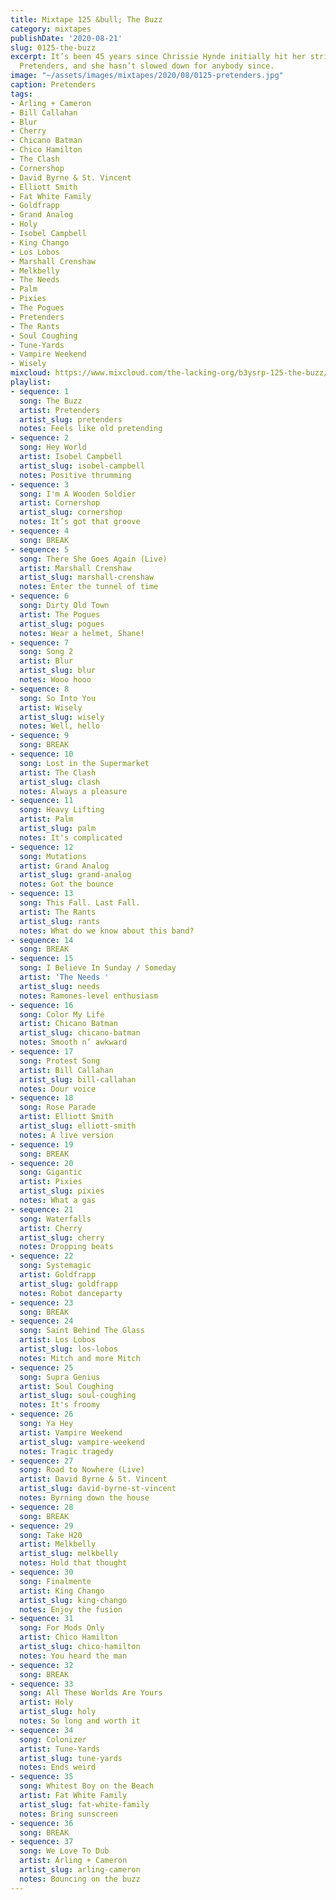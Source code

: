```yaml
---
title: Mixtape 125 &bull; The Buzz
category: mixtapes
publishDate: '2020-08-21'
slug: 0125-the-buzz
excerpt: It’s been 45 years since Chrissie Hynde initially hit her stride with the
  Pretenders, and she hasn’t slowed down for anybody since.
image: "~/assets/images/mixtapes/2020/08/0125-pretenders.jpg"
caption: Pretenders
tags:
- Arling + Cameron
- Bill Callahan
- Blur
- Cherry
- Chicano Batman
- Chico Hamilton
- The Clash
- Cornershop
- David Byrne & St. Vincent
- Elliott Smith
- Fat White Family
- Goldfrapp
- Grand Analog
- Holy
- Isobel Campbell
- King Chango
- Los Lobos
- Marshall Crenshaw
- Melkbelly
- The Needs
- Palm
- Pixies
- The Pogues
- Pretenders
- The Rants
- Soul Coughing
- Tune-Yards
- Vampire Weekend
- Wisely
mixcloud: https://www.mixcloud.com/the-lacking-org/b3ysrp-125-the-buzz/
playlist:
- sequence: 1
  song: The Buzz
  artist: Pretenders
  artist_slug: pretenders
  notes: Feels like old pretending
- sequence: 2
  song: Hey World
  artist: Isobel Campbell
  artist_slug: isobel-campbell
  notes: Positive thrumming
- sequence: 3
  song: I'm A Wooden Soldier
  artist: Cornershop
  artist_slug: cornershop
  notes: It’s got that groove
- sequence: 4
  song: BREAK
- sequence: 5
  song: There She Goes Again (Live)
  artist: Marshall Crenshaw
  artist_slug: marshall-crenshaw
  notes: Enter the tunnel of time
- sequence: 6
  song: Dirty Old Town
  artist: The Pogues
  artist_slug: pogues
  notes: Wear a helmet, Shane!
- sequence: 7
  song: Song 2
  artist: Blur
  artist_slug: blur
  notes: Wooo hooo
- sequence: 8
  song: So Into You
  artist: Wisely
  artist_slug: wisely
  notes: Well, hello
- sequence: 9
  song: BREAK
- sequence: 10
  song: Lost in the Supermarket
  artist: The Clash
  artist_slug: clash
  notes: Always a pleasure
- sequence: 11
  song: Heavy Lifting
  artist: Palm
  artist_slug: palm
  notes: It's complicated
- sequence: 12
  song: Mutations
  artist: Grand Analog
  artist_slug: grand-analog
  notes: Got the bounce
- sequence: 13
  song: This Fall. Last Fall.
  artist: The Rants
  artist_slug: rants
  notes: What do we know about this band?
- sequence: 14
  song: BREAK
- sequence: 15
  song: I Believe In Sunday / Someday
  artist: 'The Needs '
  artist_slug: needs
  notes: Ramones-level enthusiasm
- sequence: 16
  song: Color My Life
  artist: Chicano Batman
  artist_slug: chicano-batman
  notes: Smooth n’ awkward
- sequence: 17
  song: Protest Song
  artist: Bill Callahan
  artist_slug: bill-callahan
  notes: Dour voice
- sequence: 18
  song: Rose Parade
  artist: Elliott Smith
  artist_slug: elliott-smith
  notes: A live version
- sequence: 19
  song: BREAK
- sequence: 20
  song: Gigantic
  artist: Pixies
  artist_slug: pixies
  notes: What a gas
- sequence: 21
  song: Waterfalls
  artist: Cherry
  artist_slug: cherry
  notes: Dropping beats
- sequence: 22
  song: Systemagic
  artist: Goldfrapp
  artist_slug: goldfrapp
  notes: Robot danceparty
- sequence: 23
  song: BREAK
- sequence: 24
  song: Saint Behind The Glass
  artist: Los Lobos
  artist_slug: los-lobos
  notes: Mitch and more Mitch
- sequence: 25
  song: Supra Genius
  artist: Soul Coughing
  artist_slug: soul-coughing
  notes: It's froomy
- sequence: 26
  song: Ya Hey
  artist: Vampire Weekend
  artist_slug: vampire-weekend
  notes: Tragic tragedy
- sequence: 27
  song: Road to Nowhere (Live)
  artist: David Byrne & St. Vincent
  artist_slug: david-byrne-st-vincent
  notes: Byrning down the house
- sequence: 28
  song: BREAK
- sequence: 29
  song: Take H20
  artist: Melkbelly
  artist_slug: melkbelly
  notes: Hold that thought
- sequence: 30
  song: Finalmente
  artist: King Chango
  artist_slug: king-chango
  notes: Enjoy the fusion
- sequence: 31
  song: For Mods Only
  artist: Chico Hamilton
  artist_slug: chico-hamilton
  notes: You heard the man
- sequence: 32
  song: BREAK
- sequence: 33
  song: All These Worlds Are Yours
  artist: Holy
  artist_slug: holy
  notes: So long and worth it
- sequence: 34
  song: Colonizer
  artist: Tune-Yards
  artist_slug: tune-yards
  notes: Ends weird
- sequence: 35
  song: Whitest Boy on the Beach
  artist: Fat White Family
  artist_slug: fat-white-family
  notes: Bring sunscreen
- sequence: 36
  song: BREAK
- sequence: 37
  song: We Love To Dub
  artist: Arling + Cameron
  artist_slug: arling-cameron
  notes: Bouncing on the buzz
---
```


